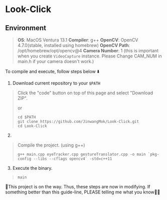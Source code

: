 # Look-Click

## Environment
> **OS**: MacOS Ventura 13.1
> **Compiler**: g++
> **OpenCV**: OpenCV 4.7.0(stable, installed using homebrew)
> **OpenCV Path**: /opt/homebrew/opt/opencv@4
> **Camera Number**: 1 (this is important when you create `VideoCapture` instance. Please Change CAM_NUM in main.h if your camera doesn't work.)

To compile and execute, follow steps below ⬇️

1. Download current repository to your `$PATH`
> Click the "code" button on top of this page and select "Download ZIP".
>
> or
> 
> ```shell
> cd $PATH
> git clone https://github.com/JinwangMok/Look-Click.git
> cd Look-Click
> ```

2. 
> Compile the project. (using g++)
> 
> ```shell
> g++ main.cpp eyeTracker.cpp gestureTranslator.cpp -o main `pkg-config --libs --cflags opencv4` -std=c++11
> ```

3. Execute the binary.
> 
> ```shell
> main
> ```

🚨This project is on the way. Thus, these steps are now in modifying.
If something better than this guide-line, PLEASE telling me what you know🙏🏻